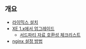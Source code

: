 개요
----

- [라이믹스 설치](install.md)
- [XE 1.x에서 업그레이드](xe-upgrade.md)
  - [서드파티 자료 호환성 체크리스트](thirdparty-checklist.md)
- [nginx 설정 방법](nginx.md)
